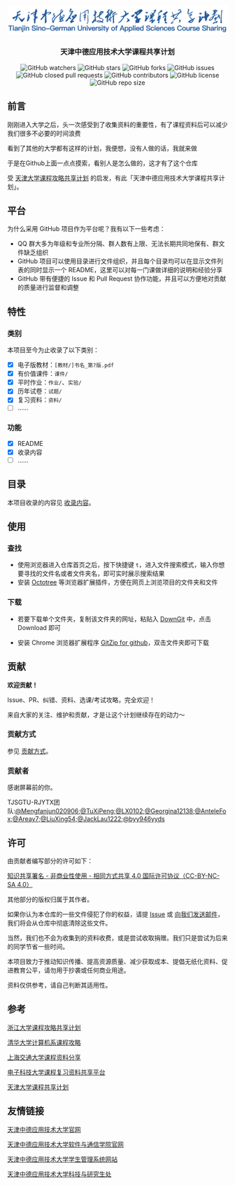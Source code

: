 <div align="center">
<img src="./header.png" alt="TJSGTU-CourseSharing" />
  <h3>天津中德应用技术大学课程共享计划</h3>
  

  <img style="display: inline-block;" src="https://img.shields.io/github/watchers/TJSGTU-RJYTX/TJSGTU-CourseSharing" alt="GitHub watchers" />
  <a href="https://github.com/superpung/TJU-CourseSharing/stargazers"><img style="display: inline-block;" src="https://img.shields.io/github/stars/TJSGTU-RJYTX/TJSGTU-CourseSharing" alt="GitHub stars" /></a>
  <a href="https://github.com/TJSGTU-RJYTX/TJSGTU-CourseSharing/network"><img style="display: inline-block;" src="https://img.shields.io/github/forks/TJSGTU-RJYTX/TJSGTU-CourseSharing" alt="GitHub forks" /></a>
  <a href="https://github.com/TJSGTU-RJYTX/TJSGTU-CourseSharing/issues"><img style="display: inline-block;" src="https://img.shields.io/github/issues/TJSGTU-RJYTX/TJSGTU-CourseSharing" alt="GitHub issues" /></a>
  <a href="https://github.com/TJSGTU-RJYTX/TJSGTU-CourseSharing/pulls"><img style="display: inline-block;" src="https://img.shields.io/github/issues-pr-closed-raw/TJSGTU-RJYTX/TJSGTU-CourseSharing" alt="GitHub closed pull requests" /></a>
  <img style="display: inline-block;" src="https://img.shields.io/github/contributors/superpung/TJU-CourseSharing" alt="GitHub contributors" />
  <a href="https://github.com/TJSGTU-RJYTX/TJSGTU-CourseSharing/blob/main/LICENSE"><img style="display: inline-block;" src="https://img.shields.io/github/license/TJSGTU-RJYTX/TJSGTU-CourseSharing" alt="GitHub license" /></a>
  <img style="display: inline-block;" src="https://img.shields.io/github/repo-size/TJSGTU-RJYTX/TJSGTU-CourseSharing" alt="GitHub repo size" />
</div>


## 前言

刚刚进入大学之后，头一次感受到了收集资料的重要性，有了课程资料后可以减少我们很多不必要的时间浪费

看到了其他的大学都有这样的计划，我便想，没有人做的话，我就来做

于是在Github上面一点点摸索，看别人是怎么做的，这才有了这个仓库



受 [天津大学课程攻略共享计划](https://github.com/superpung/TJU-CourseSharing) 的启发，有此「天津中德应用技术大学课程共享计划」。

## 平台

为什么采用 GitHub 项目作为平台呢？我有以下一些考虑：

- QQ 群大多为年级和专业所分隔、群人数有上限、无法长期共同地保有、群文件缺乏组织
- GitHub 项目可以使用目录进行文件组织，并且每个目录均可以在显示文件列表的同时显示一个 README，这里可以对每一门课做详细的说明和经验分享
- GitHub 带有便捷的 Issue 和 Pull Request 协作功能，并且可以方便地对贡献的质量进行监督和调整

## 特性

### 类别

本项目至今为止收录了以下类别：

- [x] 电子版教材：`[教材/]书名_第?版.pdf`
- [x] 有价值课件：`课件/`
- [x] 平时作业：`作业/`、`实验/`
- [x] 历年试卷：`试题/`
- [x] 复习资料：`资料/`
- [ ] ……

### 功能

- [x] README
- [x] 收录内容
- [ ] ……

## 目录

本项目收录的内容见 [收录内容](https://github.com/TJSGTU-RJYTX/TJSGTU-CourseSharing/blob/main/收录内容.md)。

## 使用

### 查找

- 使用浏览器进入仓库首页之后，按下快捷键 `t`，进入文件搜索模式，输入你想要寻找的文件名或者文件夹名，即可实时展示搜索结果
- 安装 [Octotree](https://www.octotree.io/) 等浏览器扩展插件，方便在网页上浏览项目的文件夹和文件

### 下载

- 若要下载单个文件夹，复制该文件夹的网址，粘贴入 [DownGit](https://minhaskamal.github.io/DownGit/#/home) 中，点击 Download 即可

- 安装 Chrome 浏览器扩展程序 [GitZip for github](https://chrome.google.com/webstore/detail/gitzip-for-github/ffabmkklhbepgcgfonabamgnfafbdlkn)，双击文件夹即可下载

## 贡献

**欢迎贡献！**

Issue、PR、纠错、资料、选课/考试攻略，完全欢迎！

来自大家的关注、维护和贡献，才是让这个计划继续存在的动力～

### 贡献方式

参见 [贡献方式](https://github.com/TJSGTU-RJYTX/TJSGTU-CourseSharing/blob/main/贡献方式.md)。

### 贡献者

感谢屏幕前的你。

TJSGTU-RJYTX团队:[@Mengfanjun020906](https://github.com/MengFanjun020906);[@TuXiPeng](https://github.com/TuXiPeng);[@LX0102](https://github.com/LX0102);[@Georgina12138](https://github.com/Georgina12138);[@AnteleFox](https://github.com/AnteleFox);[@Areay7](https://github.com/Areay7);[@LiuXing54](https://github.com/LiuXing54);[@JackLau1222](https://github.com/JackLau1222);[@byy946yyds](https://github.com/byy946yyds)

## 许可

由贡献者编写部分的许可如下：

[知识共享署名 - 非商业性使用 - 相同方式共享 4.0 国际许可协议（CC-BY-NC-SA 4.0）](https://creativecommons.org/licenses/by-nc-sa/4.0/deed.zh)

其他部分的版权归属于其作者。

如果你认为本仓库的一些文件侵犯了你的权益，请提 [Issue](https://github.com/TJSGTU-RJYTX/TJSGTU-CourseSharing/issues) 或 [向我们发送邮件](mailto:1437615458@qq.com)，我们将会从仓库中彻底清除这些文件。

当然，我们也不会为收集到的资料收费，或是尝试收取捐赠。我们只是尝试为后来的同学节省一些时间。

本项目致力于推动知识传播、提高资源质量、减少获取成本、提倡无纸化资料、促进教育公平，请勿用于抄袭或任何商业用途。

资料仅供参考，请自己判断其适用性。

## 参考

[浙江大学课程攻略共享计划](https://github.com/QSCTech/zju-icicles)

[清华大学计算机系课程攻略](https://github.com/PKUanonym/REKCARC-TSC-UHT)

[上海交通大学课程资料分享](https://github.com/c-hj/SJTU-Courses)

[电子科技大学课程复习资料共享平台](https://github.com/Xovee/uestc-course)

[天津大学课程共享计划](https://github.com/superpung/TJU-CourseSharing)


## 友情链接

[天津中德应用技术大学官网](https://www.tsguas.edu.cn)

[天津中德应用技术大学软件与通信学院官网](https://rjtx.tsguas.edu.cn/index.htm)

[天津中德应用技术大学学生管理系统网站](http://10.0.202.28/eams/localLogin.action)

[天津中德应用技术大学科技与研究生处](https://kjc.tsguas.edu.cn)

